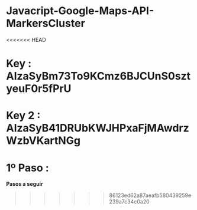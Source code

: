 # Javacript-Google-Maps-API-MarkersCluster

<<<<<<< HEAD
# Key : AIzaSyBm73To9KCmz6BJCUnS0sztyeuF0r5fPrU

# Key 2 : AIzaSyB41DRUbKWJHPxaFjMAwdrzWzbVKartNGg

1º Paso : 
=======
<b> Pasos  a seguir </b>
>>>>>>> 86123ed62a87aeafb580439259e239a7c34c0a20
